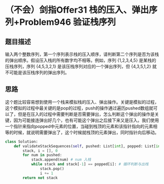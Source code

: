 # （不会）剑指Offer31 栈的压入、弹出序列+Problem946 验证栈序列

## 题目描述

输入两个整数序列，第一个序列表示栈的压入顺序，请判断第二个序列是否为该栈的弹出顺序。假设压入栈的所有数字均不相等。例如，序列 {1,2,3,4,5} 是某栈的压栈序列，序列 {4,5,3,2,1} 是该压栈序列对应的一个弹出序列，但 {4,3,5,1,2} 就不可能是该压栈序列的弹出序列。

## 思路

这个题比较容易想到使用一个栈来模拟栈的压入、弹出操作。关键是模拟的过程，这个模拟的过程中最关键的是pop的过程，push的操作通过遍历pushed数组就可以了，但是在压入的过程中需要判断是否需要弹出，怎么判断这个弹出的操作是关键，因为可能接连弹出好几个，也有可能这个弹出之后接下来又是压入。我们使用一个指针来指向popped中元素的位置，当碰到栈顶的元素和该指针指向的元素相等的时候，就说明需要弹出了，这个时候就栈顶的元素弹出，同时指针向后移动。

```python
class Solution:
    def validateStackSequences(self, pushed: List[int], popped: List[int]) -> bool:
        stack, i = [], 0
        for num in pushed:
            stack.append(num) # num 入栈
            while stack and stack[-1] == popped[i]: # 循环判断与出栈
                stack.pop()
                i += 1
        return not stack
```

